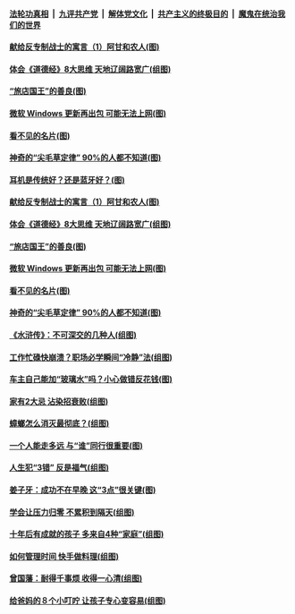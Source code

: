 

####  [法轮功真相](../../../../basic/blob/master/README.md?t=09060031) &nbsp;|&nbsp; [九评共产党](../../../../9ping.md/blob/master/README.md?t=09060031) &nbsp;|&nbsp; [解体党文化](../../../../jtdwh.md/blob/master/README.md?t=09060031)  &nbsp;|&nbsp; [共产主义的终极目的](../../../../gczydzjmd.md/blob/master/README.md?t=09060031) &nbsp;|&nbsp; [魔鬼在统治我们的世界](../../../../mgztzwmdsj.md/blob/master/README.md?t=09060031) 

#### [献给反专制战士的寓言（1）阿甘和农人(图)](../pages/p8/945224.md?t=09060031) 

#### [体会《道德经》8大思维 天地辽阔路宽广(组图)](../pages/p8/945168.md?t=09060031) 

#### [“旅店国王”的善良(图)](../pages/p8/945054.md?t=09060031) 

#### [微软 Windows 更新再出包 可能无法上网(图)](../pages/p8/945145.md?t=09060031) 

#### [看不见的名片(图)](../pages/p8/945143.md?t=09060031) 

#### [神奇的“尖毛草定律” 90%的人都不知道(图)](../pages/p8/945120.md?t=09060031) 

#### [耳机是传统好？还是蓝牙好？(图)](../pages/p8/945285.md?t=09060031) 

#### [献给反专制战士的寓言（1）阿甘和农人(图)](../pages/p8/945224.md?t=09060031) 

#### [体会《道德经》8大思维 天地辽阔路宽广(组图)](../pages/p8/945168.md?t=09060031) 

#### [“旅店国王”的善良(图)](../pages/p8/945054.md?t=09060031) 

#### [微软 Windows 更新再出包 可能无法上网(图)](../pages/p8/945145.md?t=09060031) 

#### [看不见的名片(图)](../pages/p8/945143.md?t=09060031) 

#### [神奇的“尖毛草定律” 90%的人都不知道(图)](../pages/p8/945120.md?t=09060031) 

#### [《水浒传》：不可深交的几种人(组图)](../pages/p8/944874.md?t=09060031) 

#### [工作忙碌快崩溃？职场必学瞬间“冷静”法(组图)](../pages/p8/945036.md?t=09060031) 

#### [车主自己能加“玻璃水”吗？小心做错反花钱(图)](../pages/p8/945034.md?t=09060031) 

#### [家有2大忌 沾染招衰败(组图)](../pages/p8/944960.md?t=09060031) 

#### [蟑螂怎么消灭最彻底？(组图)](../pages/p8/944371.md?t=09060031) 

#### [一个人能走多远 与“谁”同行很重要(图)](../pages/p8/944917.md?t=09060031) 

#### [人生犯“3错” 反是福气(组图)](../pages/p8/944856.md?t=09060031) 

#### [姜子牙：成功不在早晚 这“3点”很关键(图)](../pages/p8/944367.md?t=09060031) 

#### [学会让压力归零 不累积到隔天(组图)](../pages/p8/944823.md?t=09060031) 

#### [十年后有成就的孩子 多来自4种“家庭”(组图)](../pages/p8/944800.md?t=09060031) 

#### [如何管理时间 快手做料理(组图)](../pages/p8/944640.md?t=09060031) 

#### [曾国藩：耐得千事烦 收得一心清(组图)](../pages/p8/944364.md?t=09060031) 

#### [给爸妈的８个小叮咛 让孩子专心变容易(组图)](../pages/p8/944710.md?t=09060031) 

